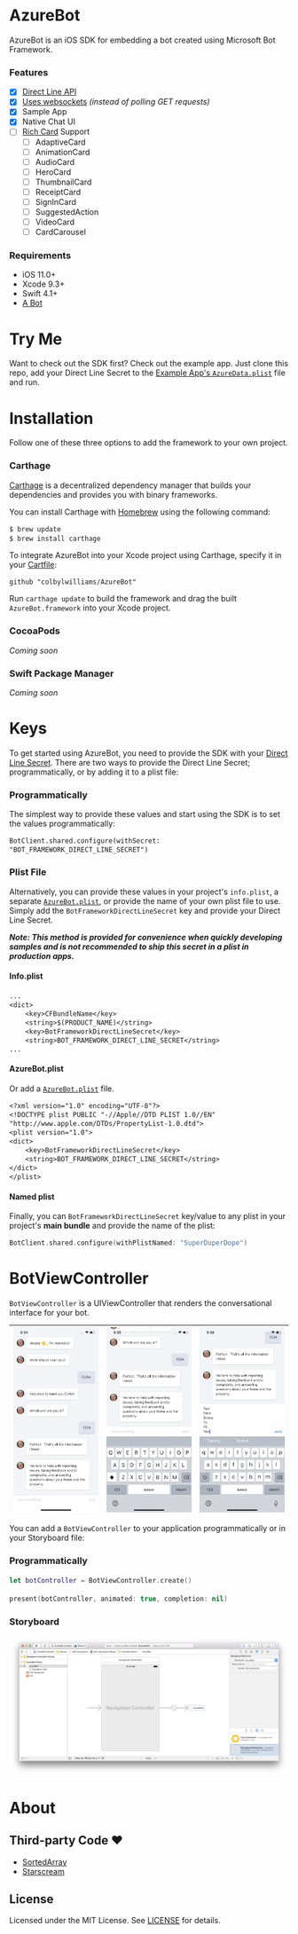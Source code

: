 # AzureBot

AzureBot is an iOS SDK for embedding a bot created using Microsoft Bot Framework.


### Features
- [x] [Direct Line API](https://docs.microsoft.com/en-us/azure/bot-service/rest-api/bot-framework-rest-direct-line-3-0-api-reference?view=azure-bot-service-4.0)
- [x] [Uses websockets](https://docs.microsoft.com/en-us/azure/bot-service/rest-api/bot-framework-rest-direct-line-3-0-concepts?view=azure-bot-service-4.0#receiving-messages) _(instead of polling GET requests)_
- [x] Sample App
- [x] Native Chat UI
- [ ] [Rich Card](https://docs.microsoft.com/en-us/azure/bot-service/bot-service-design-user-experience?view=azure-bot-service-4.0#cards) Support
    - [ ] AdaptiveCard
    - [ ] AnimationCard
    - [ ] AudioCard
    - [ ] HeroCard
    - [ ] ThumbnailCard
    - [ ] ReceiptCard
    - [ ] SignInCard
    - [ ] SuggestedAction
    - [ ] VideoCard
    - [ ] CardCarousel

### Requirements
- iOS 11.0+
- Xcode 9.3+
- Swift 4.1+
- [A Bot](https://docs.microsoft.com/en-us/azure/bot-service/bot-builder-basics?view=azure-bot-service-4.0)



# Try Me

Want to check out the SDK first?  Check out the example app.  Just clone this repo, add your Direct Line Secret to the [Example App's `AzureData.plist`](https://github.com/colbylwilliams/AzureBot/blob/master/Example/AzureBot%20Example/Source/AzureBot.plist) file and run.


# Installation

Follow one of these three options to add the framework to your own project.

### Carthage

[Carthage](https://github.com/Carthage/Carthage) is a decentralized dependency manager that builds your dependencies and provides you with binary frameworks.

You can install Carthage with [Homebrew](http://brew.sh/) using the following command:

```bash
$ brew update
$ brew install carthage
```

To integrate AzureBot into your Xcode project using Carthage, specify it in your [Cartfile](https://github.com/Carthage/Carthage/blob/master/Documentation/Artifacts.md#cartfile):

```
github "colbylwilliams/AzureBot"
```

Run `carthage update` to build the framework and drag the built `AzureBot.framework` into your Xcode project.

### CocoaPods

_Coming soon_

### Swift Package Manager

_Coming soon_



# Keys

To get started using AzureBot, you need to provide the SDK with your [Direct Line Secret](https://docs.microsoft.com/en-us/azure/bot-service/rest-api/bot-framework-rest-direct-line-3-0-concepts?view=azure-bot-service-4.0#authentication). There are two ways to provide the Direct Line Secret; programmatically, or by adding it to a plist file:

### Programmatically

The simplest way to provide these values and start using the SDK is to set the values programmatically:

```
BotClient.shared.configure(withSecret: "BOT_FRAMEWORK_DIRECT_LINE_SECRET")
```


### Plist File

Alternatively, you can provide these values in your project's `info.plist`, a separate [`AzureBot.plist`](https://github.com/colbylwilliams/AzureBot/blob/master/AzureBot/AzureBot.plist), or provide the name of your own plist file to use.  Simply add the `BotFrameworkDirectLineSecret` key and provide your Direct Line Secret.

**_Note: This method is provided for convenience when quickly developing samples and is not recommended to ship this secret in a plist in production apps._**

#### Info.plist

```
...
<dict>
    <key>CFBundleName</key>
    <string>$(PRODUCT_NAME)</string>
    <key>BotFrameworkDirectLineSecret</key>
    <string>BOT_FRAMEWORK_DIRECT_LINE_SECRET</string>
...
```

#### AzureBot.plist

Or add a [`AzureBot.plist`](https://github.com/colbylwilliams/AzureBot/blob/master/AzureBot/AzureBot.plist) file.

```
<?xml version="1.0" encoding="UTF-8"?>
<!DOCTYPE plist PUBLIC "-//Apple//DTD PLIST 1.0//EN" "http://www.apple.com/DTDs/PropertyList-1.0.dtd">
<plist version="1.0">
<dict>
    <key>BotFrameworkDirectLineSecret</key>
    <string>BOT_FRAMEWORK_DIRECT_LINE_SECRET</string>
</dict>
</plist>
```

#### Named plist

Finally, you can `BotFrameworkDirectLineSecret` key/value to any plist in your project's **main bundle** and provide the name of the plist:

```swift
BotClient.shared.configure(withPlistNamed: "SuperDuperDope")
```


# BotViewController

`BotViewController` is a UIViewController that renders the conversational interface for your bot.

![BotViewController-0](/images/azurebot_0.png?raw=true "BotViewController") | ![BotViewController-1](/images/azurebot_1.png?raw=true "BotViewController") | ![BotViewController-2](/images/azurebot_2.png?raw=true "BotViewController")
:-------------------------:|:-------------------------:|:-------------------------:

You can add a `BotViewController` to your application programmatically or in your Storyboard file:

### Programmatically

```swift
let botController = BotViewController.create()

present(botController, animated: true, completion: nil)
```


### Storyboard

![Storyboard](/images/storyboard.png?raw=true "Storyboard")


# About


## Third-party Code ❤️
- [SortedArray](https://github.com/ole/SortedArray)
- [Starscream](https://github.com/daltoniam/starscream)


## License
Licensed under the MIT License.  See [LICENSE](License) for details.
